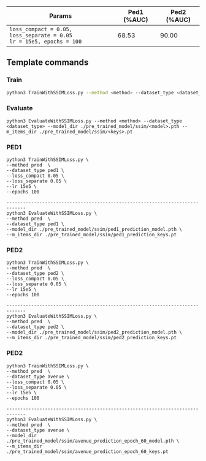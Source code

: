 | Params                                                                              | Ped1 (%AUC) | Ped2 (%AUC) |
| ----------------------------------------------------------------------------------- | ----------- | ----------- |
| `loss_compact = 0.05, loss_separate = 0.05` <br /> `lr = 15e5, epochs = 100` <br /> | 68.53       | 90.00       |

## Template commands

### Train

```bash
python3 TrainWithSSIMLoss.py --method <method> --dataset_type <dataset_type>

```

### Evaluate

```
python3 EvaluateWithSSIMLoss.py --method <method> --dataset_type <dataset_type> --model_dir ./pre_trained_model/ssim/<model>.pth --m_items_dir ./pre_trained_model/ssim/<keys>.pt
```

### PED1

```
python3 TrainWithSSIMLoss.py \
--method pred  \
--dataset_type ped1 \
--loss_compact 0.05 \
--loss_separate 0.05 \
--lr 15e5 \
--epochs 100

-----------------------------------------------------------------------------
python3 EvaluateWithSSIMLoss.py \
--method pred  \
--dataset_type ped1 \
--model_dir ./pre_trained_model/ssim/ped1_prediction_model.pth \
--m_items_dir ./pre_trained_model/ssim/ped1_prediction_keys.pt
```

### PED2

```
python3 TrainWithSSIMLoss.py \
--method pred  \
--dataset_type ped2 \
--loss_compact 0.05 \
--loss_separate 0.05 \
--lr 15e5 \
--epochs 100

-----------------------------------------------------------------------------
python3 EvaluateWithSSIMLoss.py \
--method pred  \
--dataset_type ped2 \
--model_dir ./pre_trained_model/ssim/ped2_prediction_model.pth \
--m_items_dir ./pre_trained_model/ssim/ped2_prediction_keys.pt
```

### PED2

```
python3 TrainWithSSIMLoss.py \
--method pred  \
--dataset_type avenue \
--loss_compact 0.05 \
--loss_separate 0.05 \
--lr 15e5 \
--epochs 100

-----------------------------------------------------------------------------
python3 EvaluateWithSSIMLoss.py \
--method pred  \
--dataset_type avenue \
--model_dir ./pre_trained_model/ssim/avenue_prediction_epoch_60_model.pth \
--m_items_dir ./pre_trained_model/ssim/avenue_prediction_epoch_60_keys.pt
```
